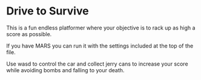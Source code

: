  # Drive to Survive 
This is a fun endless platformer where your objective is to rack up as high a score as possible. 


If you have MARS you can run it with the settings included at the top of the file.

Use wasd to control the car and collect jerry cans to increase your score while avoiding bombs and falling to your death.


